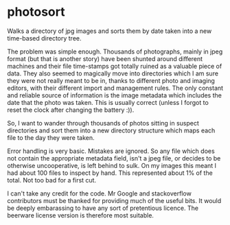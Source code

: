 # photosort
Walks a directory of jpg images and sorts them by date taken into a new time-based directory tree.

The problem was simple enough. Thousands of photographs, mainly in jpeg format (but that is another story) have been shunted around different machines and their file time-stamps got totally ruined as a valuable piece of data. They also seemed to magically move into directories which I am sure they were not really meant to be in, thanks to different photo and imaging editors, with their different import and management rules. The only constant and reliable source of information is the image metadata which includes the date that the photo was taken. This is usually correct (unless I forgot to reset the clock after changing the battery :)).

So, I want to wander through thousands of photos sitting in suspect directories and sort them into a new directory structure which maps each file to the day they were taken. 

Error handling is very basic. Mistakes are ignored. So any file which does not contain the appropriate metadata field, isn't a jpeg file, or decides to be otherwise uncooperative, is left behind to sulk. On my images this meant I had about 100 files to inspect by hand. This represented about 1% of the total. Not too bad for a first cut.

I can't take any credit for the code. Mr Google and stackoverflow contributors must be thanked for providing much of the useful bits. It would be deeply embarassing to have any sort of pretentious licence. The beerware license version is therefore most suitable.
